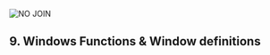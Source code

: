 ![NO JOIN](https://github.com/user-attachments/assets/3e332885-80d1-4245-8ea8-26fcae7065f0)

## 9.	Windows Functions & Window definitions
